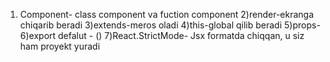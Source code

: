 1) Component- class component va fuction component
2)render-ekranga chiqarib beradi
3)extends-meros oladi
4)this-global qilib beradi
5)props-
6)export defalut - ()
7)React.StrictMode- Jsx formatda chiqqan, u siz ham proyekt yuradi